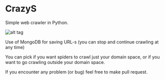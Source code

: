 # CrazyS
Simple web crawler in Python.

![alt tag](http://oi63.tinypic.com/2093qxd.jpg)

Use of MongoDB for saving URL-s (you can stop and continue crawling at any time)

You can pick if you want spiders to crawl just your domain space, or if you want to go crawling outside your domain space.

If you encounter any problem (or bug) feel free to make pull request.
